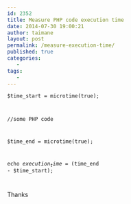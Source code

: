 ```yaml
---
id: 2352
title: Measure PHP code execution time
date: 2014-07-30 19:00:21
author: taimane
layout: post
permalink: /measure-execution-time/
published: true
categories:
   -
tags:
   -
---
```

<code>$time_start = microtime(true);
//some PHP code
$time_end = microtime(true);
echo $execution_time = ($time_end - $time_start);
</code>

Thanks  

